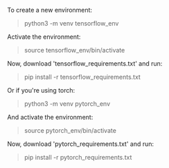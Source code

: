 To create a new environment:
> python3 -m venv tensorflow_env   

Activate the environment:
> source tensorflow_env/bin/activate

Now, download 'tensorflow_requirements.txt' and run:
> pip install -r tensorflow_requirements.txt


Or if you're using torch:
> python3 -m venv pytorch_env   

And activate the environment:
> source pytorch_env/bin/activate

Now, download 'pytorch_requirements.txt' and run:
> pip install -r pytorch_requirements.txt
